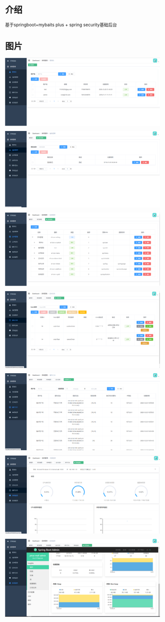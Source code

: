 # 介绍
基于springboot+mybaits plus + spring security基础后台

# 图片

![](https://raw.githubusercontent.com/ytrue/ytrue-admin-base/main/docs/images/1.png)

![](https://raw.githubusercontent.com/ytrue/ytrue-admin-base/main/docs/images/2.png)

![](https://raw.githubusercontent.com/ytrue/ytrue-admin-base/main/docs/images/3.png)

![](https://raw.githubusercontent.com/ytrue/ytrue-admin-base/main/docs/images/4.png)

![](https://raw.githubusercontent.com/ytrue/ytrue-admin-base/main/docs/images/5.png)

![](https://raw.githubusercontent.com/ytrue/ytrue-admin-base/main/docs/images/6.png)

![](https://raw.githubusercontent.com/ytrue/ytrue-admin-base/main/docs/images/7.png)